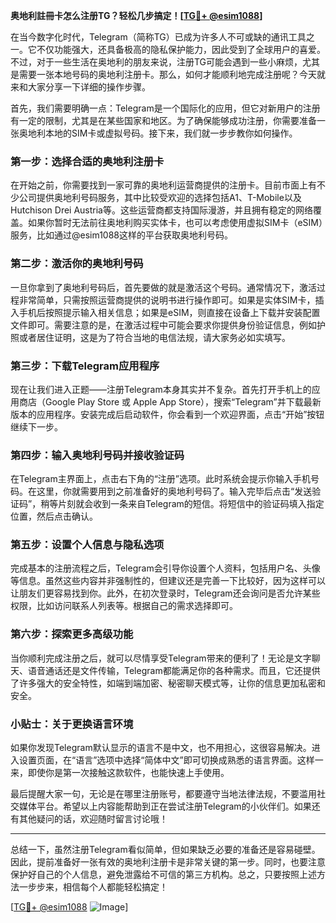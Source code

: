 **奥地利註冊卡怎么注册TG？轻松几步搞定！[[TG💪+ @esim1088](https://t.me/s/esim1088)]**

在当今数字化时代，Telegram（简称TG）已成为许多人不可或缺的通讯工具之一。它不仅功能强大，还具备极高的隐私保护能力，因此受到了全球用户的喜爱。不过，对于一些生活在奥地利的朋友来说，注册TG可能会遇到一些小麻烦，尤其是需要一张本地号码的奥地利注册卡。那么，如何才能顺利地完成注册呢？今天就来和大家分享一下详细的操作步骤。

首先，我们需要明确一点：Telegram是一个国际化的应用，但它对新用户的注册有一定的限制，尤其是在某些国家和地区。为了确保能够成功注册，你需要准备一张奥地利本地的SIM卡或虚拟号码。接下来，我们就一步步教你如何操作。

### 第一步：选择合适的奥地利注册卡

在开始之前，你需要找到一家可靠的奥地利运营商提供的注册卡。目前市面上有不少公司提供奥地利号码服务，其中比较受欢迎的选择包括A1、T-Mobile以及Hutchison Drei Austria等。这些运营商都支持国际漫游，并且拥有稳定的网络覆盖。如果你暂时无法前往奥地利购买实体卡，也可以考虑使用虚拟SIM卡（eSIM）服务，比如通过@esim1088这样的平台获取奥地利号码。

### 第二步：激活你的奥地利号码

一旦你拿到了奥地利号码后，首先要做的就是激活这个号码。通常情况下，激活过程非常简单，只需按照运营商提供的说明书进行操作即可。如果是实体SIM卡，插入手机后按照提示输入相关信息；如果是eSIM，则直接在设备上下载并安装配置文件即可。需要注意的是，在激活过程中可能会要求你提供身份验证信息，例如护照或者居住证明，这是为了符合当地的电信法规，请大家务必如实填写。

### 第三步：下载Telegram应用程序

现在让我们进入正题——注册Telegram本身其实并不复杂。首先打开手机上的应用商店（Google Play Store 或 Apple App Store），搜索“Telegram”并下载最新版本的应用程序。安装完成后启动软件，你会看到一个欢迎界面，点击“开始”按钮继续下一步。

### 第四步：输入奥地利号码并接收验证码

在Telegram主界面上，点击右下角的“注册”选项。此时系统会提示你输入手机号码。在这里，你就需要用到之前准备好的奥地利号码了。输入完毕后点击“发送验证码”，稍等片刻就会收到一条来自Telegram的短信。将短信中的验证码填入指定位置，然后点击确认。

### 第五步：设置个人信息与隐私选项

完成基本的注册流程之后，Telegram会引导你设置个人资料，包括用户名、头像等信息。虽然这些内容并非强制性的，但建议还是完善一下比较好，因为这样可以让朋友们更容易找到你。此外，在初次登录时，Telegram还会询问是否允许某些权限，比如访问联系人列表等。根据自己的需求选择即可。

### 第六步：探索更多高级功能

当你顺利完成注册之后，就可以尽情享受Telegram带来的便利了！无论是文字聊天、语音通话还是文件传输，Telegram都能满足你的各种需求。而且，它还提供了许多强大的安全特性，如端到端加密、秘密聊天模式等，让你的信息更加私密和安全。

### 小贴士：关于更换语言环境

如果你发现Telegram默认显示的语言不是中文，也不用担心，这很容易解决。进入设置页面，在“语言”选项中选择“简体中文”即可切换成熟悉的语言界面。这样一来，即使你是第一次接触这款软件，也能快速上手使用。

最后提醒大家一句，无论是在哪里注册账号，都要遵守当地法律法规，不要滥用社交媒体平台。希望以上内容能帮助到正在尝试注册Telegram的小伙伴们。如果还有其他疑问的话，欢迎随时留言讨论哦！

---

总结一下，虽然注册Telegram看似简单，但如果缺乏必要的准备还是容易碰壁。因此，提前准备好一张有效的奥地利注册卡是非常关键的第一步。同时，也要注意保护好自己的个人信息，避免泄露给不可信的第三方机构。总之，只要按照上述方法一步步来，相信每个人都能轻松搞定！

[[TG💪+ @esim1088](https://t.me/s/esim1088) ![Image](https://i.postimg.cc/4NQfJmqS/Snipaste-2025-05-13-00-14-12.png)]